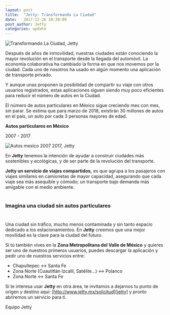 ```yaml
---
layout: post
title:  "Jetty: Transformando La Ciudad"
date:   2017-12-26 10:30:00
post_author: Jetty
categories: update
---
```

![Transformando La Ciudad, Jetty]({{site.baseurl}}/imgs-blog/movilidad.jpg)

Después de años de inmovilidad, nuestras ciudades están conociendo la mayor revolución en el transporte desde la llegada del automóvil. La economía colaborativa ha cambiado la forma en que nos movemos por la ciudad. Cada uno de nosotros ha usado en algún momento una aplicación de transporte privado.

Y aunque unas proponen la posibilidad de compartir su viaje con otros usuarios registrados, estas aplicaciones siguen siendo muy poco eficientes para reducir el número de autos en la Ciudad.

El número de autos particulares en México sigue creciendo mes con mes, sin parar. Se estima que para marzo de 2018, existirán 30 millones de autos en el país, un auto por cada 3 personas mayores de edad.

<div class="text-center">
  <p class="lead"><b>Autos particulares en México</b></p>
  <p>2007 - 2017</p>
</div>

![Autos mexico 2007 2017, Jetty]({{site.baseurl}}/imgs-blog/grafica-autos.jpg)

En <b>Jetty</b> tenemos la intención de ayudar a construir ciudades más sostenibles y ecológicas, y de ser parte de la revolución del transporte.

<b>Jetty un servicio de viajes compartidos,</b> es que agrupa a los pasajeros con viajes similares en camionetas de mayor capacidad, asegurando que cada viaje sea más asequible y cómodo; un transporte bajo demanda más amigable con el medio ambiente.

<div class="text-center" style="margin: 40px 0;">
  <h3>Imagina una ciudad sin autos particulares</h3>
</div>

Una ciudad sin tráfico, mucho menos contaminada y sin tanto espacio dedicado a los estacionamientos.
En <b>Jetty</b> creemos que una mejor movilidad es la clave para la ciudad del futuro.

Si tú también vives en la <b>Zona Metropolitana del Valle de México</b> y quieres ser uno de nuestros primeros usuarios, puedes descargar la aplicación y pedir uno de nuestros servicios entre:

<ul>
  <li>Chapultepec <-> Santa Fe</li>
  <li>Zona Norte (Cuautitlán Izcalli, Satélite…) <-> Polanco</li>
  <li>Zona Norte <-> Santa Fe</li>
</ul>

Si te interesa usar <b>Jetty</b> en otra área, te invitamos a dejarnos tu punto de origen y destino aquí: [http://www.jetty.mx/solicitud][jetty] y pronto abriremos un servicio para ti.

Equipo Jetty

[jetty]:http://www.jetty.mx/solicitud
